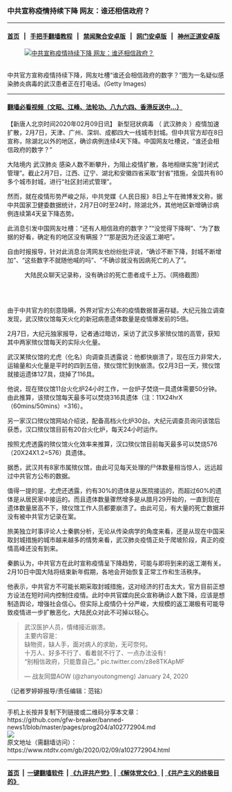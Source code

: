 ### 中共宣称疫情持续下降 网友：谁还相信政府？
------------------------

#### [首页](https://github.com/gfw-breaker/banned-news1/blob/master/README.md) &nbsp;&nbsp;|&nbsp;&nbsp; [手把手翻墙教程](https://github.com/gfw-breaker/guides/wiki) &nbsp;&nbsp;|&nbsp;&nbsp; [禁闻聚合安卓版](https://github.com/gfw-breaker/bn-android) &nbsp;&nbsp;|&nbsp;&nbsp; [网门安卓版](https://github.com/oGate2/oGate) &nbsp;&nbsp;|&nbsp;&nbsp; [神州正道安卓版](https://github.com/SzzdOgate/update) 



<div><div class="featured_image">
 <a href="https://i.ntdtv.com/assets/uploads/2020/02/GettyImages-1199162820.jpg" target="_blank">
  <figure>
   <img alt="中共宣称疫情持续下降 网友：谁还相信政府？" src="https://i.ntdtv.com/assets/uploads/2020/02/GettyImages-1199162820-800x450.jpg"/>
  </figure><br/>
 </a>
 <span class="caption">
  中共官方宣称疫情持续下降，网友吐槽“谁还会相信政府的数字？”图为一名疑似感染肺炎病毒的武汉患者正在打电话。(Getty Images)
 </span>
</div>
</div><hr/>

#### [翻墙必看视频（文昭、江峰、法轮功、八九六四、香港反送中...）](https://github.com/gfw-breaker/banned-news1/blob/master/pages/link3.md)

<div><div class="post_content" itemprop="articleBody">
 <p>
  【新唐人北京时间2020年02月09日讯】
  <ok href="https://www.ntdtv.com/gb/新型冠状病毒.htm">
   新型冠状病毒
  </ok>
  （
  <ok href="https://www.ntdtv.com/gb/武汉肺炎.htm">
   武汉肺炎
  </ok>
  ）疫情加速扩散，2月7日，天津、广州、深圳、成都四大一线城市封城。但中共官方却在8日宣称，除湖北以外的地区，确诊病例连续4天下降。中国网友吐槽说，“谁还会相信政府的数字？”
 </p>
 <p>
  大陆境内
  <ok href="https://www.ntdtv.com/gb/武汉肺炎.htm">
   武汉肺炎
  </ok>
  感染人数不断攀升，为阻止疫情扩散，各地相继实施“封闭式管理”。截止2月7日，江西、辽宁、湖北和安徽四省采取“封省”措施，全国共有80多个城市封城，进行“社区封闭式管理”。
 </p>
 <p>
  然而，就在疫情形势严峻之际，中共党媒《人民日报》8日上午在微博发文称，据中共国家卫健委数据统计，2月7日0时至24时，除湖北外，其他地区新增确诊病例连续第4天呈下降态势。
 </p>
 <p>
  此消息引发中国网友吐槽：“还有人相信政府的数字？”“没觉得下降啊”、“为了数据的好看，确定有的地区没有瞒报？”“那是因为还没返工潮吧”。
 </p>
 <p>
  自由时报报导，针对此消息台湾网友也纷纷批评说，“确诊不断下降，封城不断增加”、“这些数字不就随他喊的吗”、“不确诊就没有因病死亡的人了”。
 </p>
 <figure class="wp-caption alignnone" id="attachment_102772910" style="width: 600px">
  <img alt="" class="size-medium wp-image-102772910" src="https://i.ntdtv.com/assets/uploads/2020/02/11-9-600x503-1-600x503.jpg">
   <br/><figcaption class="wp-caption-text">
    大陆民众聊天记录称，没有确诊的死亡患者成千上万。（网络截图）
   </figcaption><br/>
  </img>
 </figure><br/>
 <p>
  由于中共官方的刻意隐瞒，外界对官方公布的疫情数据普遍存疑。大纪元独立调查发现，武汉殡仪馆每天火化的新冠病患遗体数量是疫情爆发前的5倍。
 </p>
 <p>
  2月7日，大纪元独家报导，记者通过暗访，采访了武汉多家殡仪馆的高管，获知其中两家殡仪馆每天的实际火化量。
 </p>
 <p>
  武汉某殡仪馆的尤虎（化名）向调查员透露说：他都快崩溃了，现在压力非常大，运输量和火化量是平时的四到五倍，殡仪馆忙到快崩溃。仅2月3日一天，殡仪馆就接运遗体127具，烧掉了116具。
 </p>
 <p>
  他说，现在殡仪馆11台火化炉24小时工作，一台炉子焚烧一具遗体需要50分钟。由此推算，该殡仪馆每天最多可以焚烧316具遗体（注：11X24hrX（60mins/50mins）=316）。
 </p>
 <p>
  另一家汉口殡仪馆网站介绍说，配备高档火化炉30台。大纪元调查员询问该馆后获悉，汉口殡仪馆目前有20台火化炉，每天24小时运作。
 </p>
 <p>
  按照尤虎透露的殡仪馆火化效率来推算，汉口殡仪馆目前每天最多可以焚烧576（20X24X1.2=576）具遗体。
 </p>
 <p>
  据悉，武汉共有8家市属殡仪馆，由此可见每天处理的尸体数量相当惊人，远远超过中共官方公布的数据。
 </p>
 <p>
  值得一提的是，尤虎还透露，约有30%的遗体是从医院接运的，而超过60%的遗体是从居民家中接运的。而且遗体数量骤然增多是从腊月29开始的，一直到现在遗体数量居高不下，殡仪馆工作人员都要崩溃了。由此可见，有大量的死亡数据并没有被中共官方记录在案。
  <div class="video_fit_container">
  </div>
 </p>
 <div class="video_fit_container">
 </div>
 <p>
  旅美独立时事评论人士秦鹏分析，无论从传染病学的角度来看，还是从现在中国采取封城措施的城市越来越多的情势来看，武汉肺炎疫情正处于爬坡阶段，真正的疫情高峰还没有到来。
 </p>
 <p>
  秦鹏认为，中共官方在此时宣称疫情呈下降趋势，可能与即将到来的返工潮有关。2月10日中国大陆将结束新年假期，各地会开始恢复正常工作和生活秩序。
 </p>
 <p>
  他表示，中共官方不可能长期采取封城措施，这对经济的打击太大，官方目前正想方设法在短时间内控制住疫情。此时中共官媒向民众宣称确诊人数下降，应该是想制造舆论，增强社会信心。但实际上疫情仍十分严峻，大规模的返工潮极有可能导致疫情进一步扩散恶化，大陆民众对此不可掉以轻心。
  <br/>
 </p>
 <blockquote class="twitter-tweet">
  <p dir="ltr" lang="zh">
   武汉医护人员，情绪接近崩溃。
   <br/>
   主要内容是：
   <br/>
   缺物资，缺人手，面对病人的求助，无可奈何。
   <br/>
   十万人、好多不行了、看着就不行了、一点办法没有！
   <br/>
   “别相信政府，只能靠自己。”
   <ok href="https://t.co/z8e8TKApMF">
    pic.twitter.com/z8e8TKApMF
   </ok>
  </p>
  <p>
   — 战友同盟AOW (@zhanyoutongmeng)
   <ok href="https://twitter.com/zhanyoutongmeng/status/1220749502144843777?ref_src=twsrc%5Etfw">
    January 24, 2020
   </ok>
  </p>
 </blockquote>
 <p>
  <script async="" charset="utf-8" src="https://platform.twitter.com/widgets.js">
  </script>
 </p>
 <p>
 </p>
 <p>
  （记者罗婷婷报导/责任编辑：范铭）
 </p>
 <div class="single_ad">
 </div>
</div>
</div>
<hr/>
手机上长按并复制下列链接或二维码分享本文章：<br/>
https://github.com/gfw-breaker/banned-news1/blob/master/pages/prog204/a102772904.md <br/>
<a href='https://github.com/gfw-breaker/banned-news1/blob/master/pages/prog204/a102772904.md'><img src='https://github.com/gfw-breaker/banned-news1/blob/master/pages/prog204/a102772904.md.png'/></a> <br/>
原文地址（需翻墙访问）：https://www.ntdtv.com/gb/2020/02/09/a102772904.html


------------------------
#### [首页](https://github.com/gfw-breaker/banned-news1/blob/master/README.md) &nbsp;|&nbsp; [一键翻墙软件](https://github.com/gfw-breaker/nogfw/blob/master/README.md) &nbsp;| [《九评共产党》](https://github.com/gfw-breaker/9ping.md/blob/master/README.md#九评之一评共产党是什么) | [《解体党文化》](https://github.com/gfw-breaker/jtdwh.md/blob/master/README.md) | [《共产主义的终极目的》](https://github.com/gfw-breaker/gczydzjmd.md/blob/master/README.md)


<img src='http://gfw-breaker.win/banned-news/pages/prog204/a102772904.md' width='0px' height='0px'/>